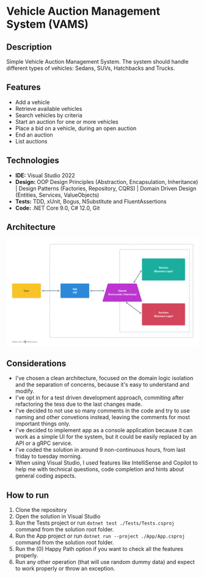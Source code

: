 # Vehicle Auction Management System (VAMS)

## Description
Simple Vehicle Auction Management System. The system should handle different types of vehicles: Sedans, SUVs, Hatchbacks and Trucks. 

## Features

- Add a vehicle
- Retrieve available vehicles
- Search vehicles by criteria
- Start an auction for one or more vehicles
- Place a bid on a vehicle, during an open auction
- End an auction
- List auctions

## Technologies
- **IDE:** Visual Studio 2022
- **Design:** OOP Design Principles (Abstraction, Encapsulation, Inheritance) | Design Patterns (Factories, Repository, CQRS) | Domain Driven Design (Entities, Services, ValueObjects)
- **Tests:** TDD, xUnit, Bogus, NSubstitute and FluentAssertions
- **Code:** .NET Core 9.0, C# 12.0, Git

## Architecture

![Architecture](Architecture.png)

## Considerations
- I've chosen a clean architecture, focused on the domain logic isolation and the separation of concerns, because it's easy to understand and modify.
- I've opt in for a test driven development approach, commiting after refactoring the tess due to the last changes made.
- I've decided to not use so many comments in the code and try to use naming and other convetions instead, leaving the comments for most important things only.
- I've decided to implement app as a console application because it can work as a simple UI for the system, but it could be easily replaced by an API or a gRPC service.
- I've coded the solution in around 9 non-continuous hours, from last friday to tuesday morning.
- When using Visual Studio, I used features like IntelliSense and Copilot to help me with technical questions, code completion and hints about general coding aspects.

## How to run
1. Clone the repository
2. Open the solution in Visual Studio
3. Run the Tests project or run ```dotnet test ./Tests/Tests.csproj``` command from the solution root folder.
4. Run the App project or run ```dotnet run --project ./App/App.csproj``` command from the solution root folder.
5. Run the (0) Happy Path option if you want to check all the features properly.
6. Run any other operation (that will use random dummy data) and expect to work properly or throw an exception.